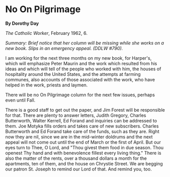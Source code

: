 No On Pilgrimage
================

**By Dorothy Day**

*The Catholic Worker*, February 1962, 6.

*Summary: Brief notice that her column will be missing while she works
on a new book. Slips in an emergency appeal. (DDLW \#790).*

I am working for the next three months on my new book, for Harper's,
which will emphasize Peter Maurin and the work which resulted from his
ideas and which will tell of the people who worked with him, the houses
of hospitality around the United States, and the attempts at farming
communes, also accounts of those associated with the work, who have
helped in the work, priests and laymen.

There will be no On Pilgrimage column for the next few issues, perhaps
even until Fall.

There is a good staff to get out the paper, and Jim Forest will be
responsible for that. There are plenty to answer letters, Judith
Gregory, Charles Butterworth, Walter Kerrell, Ed Forand and inquiries
can be addressed to them. Joe Motyka fills orders and takes care of new
subscribers. Charles Butterworth and Ed Forand take care of the funds,
such as they are. Right now they are nil, since we are in the mid-winter
doldrums and the next appeal will not come out until the end of March or
the first of April. But our eyes turn to Thee, O Lord, and "Thou givest
them food in due season. Thou openest Thy hand and with benevolence
fillest every living thing." There is also the matter of the rents, over
a thousand dollars a month for the apartments, ten of them, and the
house on Chrystie Street. We are begging our patron St. Joseph to remind
our Lord of that. And remind you, too.

